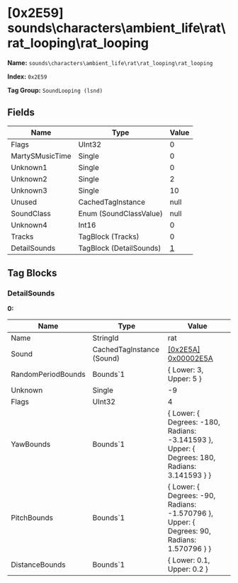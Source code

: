 # [0x2E59] sounds\characters\ambient_life\rat\rat_looping\rat_looping

**Name:** ```sounds\characters\ambient_life\rat\rat_looping\rat_looping```

**Index:** ```0x2E59```

**Tag Group:** ```SoundLooping (lsnd)```

## Fields

Name	| Type	| Value
---	|---	|---	|
Flags	|UInt32	|0
MartySMusicTime	|Single	|0
Unknown1	|Single	|0
Unknown2	|Single	|2
Unknown3	|Single	|10
Unused	|CachedTagInstance	|null
SoundClass	|Enum (SoundClassValue)	|null
Unknown4	|Int16	|0
Tracks	|TagBlock (Tracks)	|0
DetailSounds	|TagBlock (DetailSounds)	|[1](#detailsounds)


## Tag Blocks

### DetailSounds

**0:**

Name	| Type	| Value
---	|---	|---	|
Name	|StringId	|rat
Sound	|CachedTagInstance (Sound)	|[[0x2E5A] 0x00002E5A](../Sound/2E5A.md)
RandomPeriodBounds	|Bounds`1	|{ Lower: 3, Upper: 5 }
Unknown	|Single	|-9
Flags	|UInt32	|4
YawBounds	|Bounds`1	|{ Lower: { Degrees: -180, Radians: -3.141593 }, Upper: { Degrees: 180, Radians: 3.141593 } }
PitchBounds	|Bounds`1	|{ Lower: { Degrees: -90, Radians: -1.570796 }, Upper: { Degrees: 90, Radians: 1.570796 } }
DistanceBounds	|Bounds`1	|{ Lower: 0.1, Upper: 0.2 }


